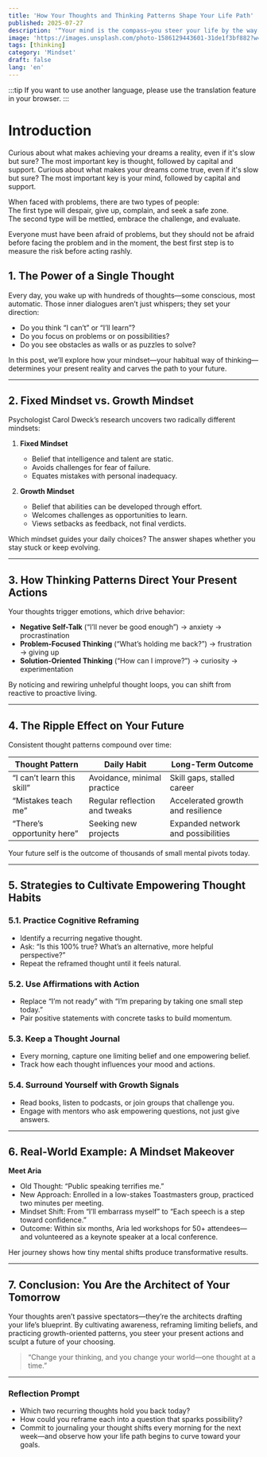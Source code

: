 ```yaml
---
title: 'How Your Thoughts and Thinking Patterns Shape Your Life Path'
published: 2025-07-27
description: '“Your mind is the compass—you steer your life by the way you think.”'
image: 'https://images.unsplash.com/photo-1586129443601-31de1f3bf882?w=600&auto=format&fit=crop&q=60&ixlib=rb-4.1.0&ixid=M3wxMjA3fDB8MHxwaG90by1yZWxhdGVkfDN8fHxlbnwwfHx8fHw%3D'
tags: [thinking]
category: 'Mindset'
draft: false 
lang: 'en'
---
```


:::tip
If you want to use another language, please use the translation feature in your browser.
:::

# Introduction

Curious about what makes achieving your dreams a reality, even if it's slow but sure? The most important key is thought, followed by capital and support.
Curious about what makes your dreams come true, even if it's slow but sure? The most important key is your mind, followed by capital and support.  

When faced with problems, there are two types of people:  
The first type will despair, give up, complain, and seek a safe zone.  
The second type will be mettled, embrace the challenge, and evaluate.  

Everyone must have been afraid of problems, but they should not be afraid before facing the problem and in the moment, the best first step is to measure the risk before acting rashly.

## 1. The Power of a Single Thought

Every day, you wake up with hundreds of thoughts—some conscious, most automatic. Those inner dialogues aren’t just whispers; they set your direction:

- Do you think “I can’t” or “I’ll learn”?  
- Do you focus on problems or on possibilities?  
- Do you see obstacles as walls or as puzzles to solve?  

In this post, we’ll explore how your mindset—your habitual way of thinking—determines your present reality and carves the path to your future.

---

## 2. Fixed Mindset vs. Growth Mindset

Psychologist Carol Dweck’s research uncovers two radically different mindsets:

1. **Fixed Mindset**  
   - Belief that intelligence and talent are static.  
   - Avoids challenges for fear of failure.  
   - Equates mistakes with personal inadequacy.

2. **Growth Mindset**  
   - Belief that abilities can be developed through effort.  
   - Welcomes challenges as opportunities to learn.  
   - Views setbacks as feedback, not final verdicts.

Which mindset guides your daily choices? The answer shapes whether you stay stuck or keep evolving.

---

## 3. How Thinking Patterns Direct Your Present Actions

Your thoughts trigger emotions, which drive behavior:

- **Negative Self-Talk** (“I’ll never be good enough”) → anxiety → procrastination  
- **Problem-Focused Thinking** (“What’s holding me back?”) → frustration → giving up  
- **Solution-Oriented Thinking** (“How can I improve?”) → curiosity → experimentation  

By noticing and rewiring unhelpful thought loops, you can shift from reactive to proactive living.

---

## 4. The Ripple Effect on Your Future

Consistent thought patterns compound over time:

| Thought Pattern            | Daily Habit                   | Long-Term Outcome             |
|----------------------------|--------------------------------|-------------------------------|
| “I can’t learn this skill” | Avoidance, minimal practice    | Skill gaps, stalled career    |
| “Mistakes teach me”        | Regular reflection and tweaks  | Accelerated growth and resilience |
| “There’s opportunity here” | Seeking new projects           | Expanded network and possibilities |

Your future self is the outcome of thousands of small mental pivots today.

---

## 5. Strategies to Cultivate Empowering Thought Habits

### 5.1. Practice Cognitive Reframing  
- Identify a recurring negative thought.  
- Ask: “Is this 100% true? What’s an alternative, more helpful perspective?”  
- Repeat the reframed thought until it feels natural.

### 5.2. Use Affirmations with Action  
- Replace “I’m not ready” with “I’m preparing by taking one small step today.”  
- Pair positive statements with concrete tasks to build momentum.

### 5.3. Keep a Thought Journal  
- Every morning, capture one limiting belief and one empowering belief.  
- Track how each thought influences your mood and actions.

### 5.4. Surround Yourself with Growth Signals  
- Read books, listen to podcasts, or join groups that challenge you.  
- Engage with mentors who ask empowering questions, not just give answers.

---

## 6. Real-World Example: A Mindset Makeover

**Meet Aria**  
- Old Thought: “Public speaking terrifies me.”  
- New Approach: Enrolled in a low-stakes Toastmasters group, practiced two minutes per meeting.  
- Mindset Shift: From “I’ll embarrass myself” to “Each speech is a step toward confidence.”  
- Outcome: Within six months, Aria led workshops for 50+ attendees—and volunteered as a keynote speaker at a local conference.

Her journey shows how tiny mental shifts produce transformative results.

---

## 7. Conclusion: You Are the Architect of Your Tomorrow

Your thoughts aren’t passive spectators—they’re the architects drafting your life’s blueprint. By cultivating awareness, reframing limiting beliefs, and practicing growth-oriented patterns, you steer your present actions and sculpt a future of your choosing.

> “Change your thinking, and you change your world—one thought at a time.”  

---

### Reflection Prompt

- Which two recurring thoughts hold you back today?  
- How could you reframe each into a question that sparks possibility?  
- Commit to journaling your thought shifts every morning for the next week—and observe how your life path begins to curve toward your goals.  